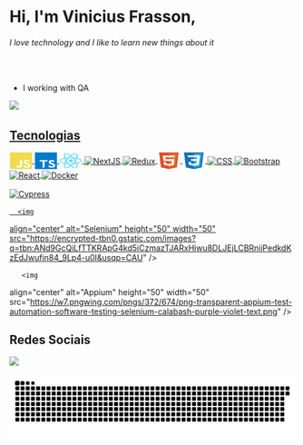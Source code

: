 
<h1>Hi, I'm Vinicius Frasson,</h1>
<h6>I love technology and I like to learn new things about it</h6>
<br />
<ul>
   <li>I working with QA</li>

</ul>
<div align="start" style="display: flex">
   <a href="https://github.com/Dev-context">
      <img
         height="180em"
         src="https://github-readme-stats.vercel.app/api?username=Dev-context&show_icons=true&theme=dark&include_all_commits=true&count_private=true"/>
</div>
<div>
<h2>Tecnologias</h2>
<img
   align="center"
   alt="Js"
   height="30"
   width="40"
   src="https://raw.githubusercontent.com/devicons/devicon/master/icons/javascript/javascript-plain.svg"
   />
<img
   align="center"
   alt="Ts"
   height="30"
   width="40"
   src="https://raw.githubusercontent.com/devicons/devicon/master/icons/typescript/typescript-plain.svg"
   />
<img
   align="center"
   alt="React"
   height="30"
   width="40"
   src="https://raw.githubusercontent.com/devicons/devicon/master/icons/react/react-original.svg"
   />
<img
   alt="NextJS"
   align="center"
   height="80"
   width="80"
   src="https://cdn.jsdelivr.net/gh/devicons/devicon/icons/nextjs/nextjs-original-wordmark.svg"
   />
<img
   alt="Redux"
   align="center"
   height="30"
   width="40"
   src="https://cdn.jsdelivr.net/gh/devicons/devicon/icons/redux/redux-original.svg"
   />
<img
   align="center"
   alt="HTML"
   height="30"
   width="40"
   src="https://raw.githubusercontent.com/devicons/devicon/master/icons/html5/html5-original.svg"
   />
<img
   align="center"
   alt="CSS"
   height="30"
   width="40"
   src="https://raw.githubusercontent.com/devicons/devicon/master/icons/css3/css3-original.svg"
   />
<img
   align="center"
   alt="CSS"
   height="80"
   width="80"
   src="https://cdn.jsdelivr.net/gh/devicons/devicon/icons/nodejs/nodejs-original-wordmark.svg"
   />
<img
   align="center"
   alt="Bootstrap"
   height="30"
   width="40"
   src="https://cdn.jsdelivr.net/gh/devicons/devicon/icons/bootstrap/bootstrap-plain.svg"
   />
<img
   align="center"
   alt="React"
   height="140"
   width="150"
   src="https://cdn.jsdelivr.net/gh/devicons/devicon/icons/tailwindcss/tailwindcss-original-wordmark.svg"
   />
<img
   align="center"
   alt="Docker"
   height="50"
   width="50"
   src="https://cdn.jsdelivr.net/gh/devicons/devicon/icons/docker/docker-original-wordmark.svg"
   />
   
   <img
   align="center"
   alt="Cypress"
   height="50"
   width="50"
   src="https://asset.brandfetch.io/idIq_kF0rb/idv3zwmSiY.jpeg"
   />
   
      <img
   align="center"
   alt="Selenium"
   height="50"
   width="50"
   src="https://encrypted-tbn0.gstatic.com/images?q=tbn:ANd9GcQiLfTTKRApG4kd5iCzmazTJARxHiwu8DLJEjLCBRniiPedkdKzEdJwufin84_9Lp4-u0I&usqp=CAU"
   />
   
   
       <img
   align="center"
   alt="Appium"
   height="50"
   width="50"
   src="https://w7.pngwing.com/pngs/372/674/png-transparent-appium-test-automation-software-testing-selenium-calabash-purple-violet-text.png"
   />
   
</div>

<h2>Redes Sociais</h2>
<div align="start" style="display: flex">
<a
   href="https://www.linkedin.com/in/vinicius-oliveira-frasson-ba82101a1/"
   target="_blank"
   ><img
   src="https://img.shields.io/badge/-LinkedIn-%230077B5?style=for-the-badge&logo=linkedin&logoColor=white"
   target="_blank"
   />

</div>

   ![Snake animation](https://github.com/Dev-context/Dev-context/blob/output/github-contribution-grid-snake.svg)



 

